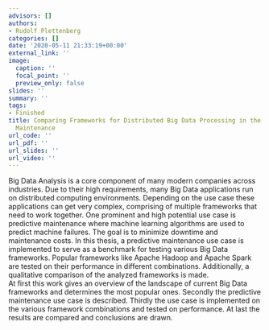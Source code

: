 ```yaml
---
advisors: []
authors:
- Rudolf Plettenberg
categories: []
date: '2020-05-11 21:33:19+00:00'
external_link: ''
image:
  caption: ''
  focal_point: ''
  preview_only: false
slides: ''
summary: ''
tags:
- Finished
title: Comparing Frameworks for Distributed Big Data Processing in the Domain of Predictive
  Maintenance
url_code: ''
url_pdf: ''
url_slides: ''
url_video: ''
---
```


Big Data Analysis is a core component of many modern companies across industries. Due to their high requirements, many Big Data applications run on distributed computing environments. Depending on the use case these applications can get very complex, comprising of multiple frameworks that need to work together. One prominent and high potential use case is predictive maintenance where machine learning algorithms are used to predict machine failures. The goal is to minimize downtime and maintenance costs. In this thesis, a predictive maintenance use case is implemented to serve as a benchmark for testing various Big Data frameworks. Popular frameworks like Apache Hadoop and Apache Spark are tested on their performance in different combinations. Additionally, a qualitative comparison of the analyzed frameworks is made.  
 At first this work gives an overview of the landscape of current Big Data frameworks and determines the most popular ones. Secondly the predictive maintenance use case is described. Thirdly the use case is implemented on the various framework combinations and tested on performance. At last the results are compared and conclusions are drawn.